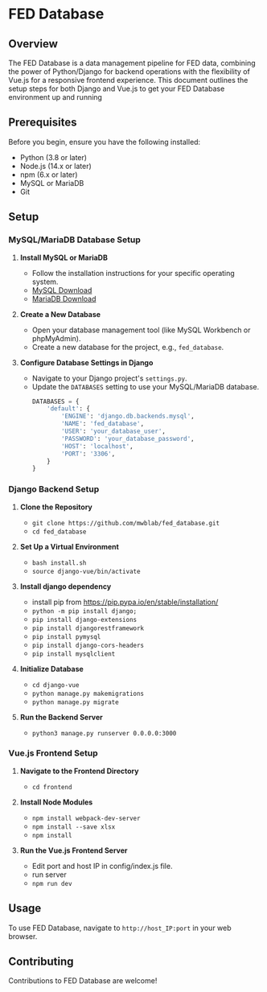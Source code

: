 # FED Database

## Overview
The FED Database is a data management pipeline for FED data, combining the power of Python/Django for backend operations with the flexibility of Vue.js for a responsive frontend experience. This document outlines the setup steps for both Django and Vue.js to get your FED Database environment up and running

## Prerequisites
Before you begin, ensure you have the following installed:
- Python (3.8 or later)
- Node.js (14.x or later)
- npm (6.x or later)
- MySQL or MariaDB
- Git

## Setup

### MySQL/MariaDB Database Setup

1. **Install MySQL or MariaDB**
   - Follow the installation instructions for your specific operating system.
   - [MySQL Download](https://dev.mysql.com/downloads/mysql/)
   - [MariaDB Download](https://mariadb.org/download/)

2. **Create a New Database**
   - Open your database management tool (like MySQL Workbench or phpMyAdmin).
   - Create a new database for the project, e.g., `fed_database`.

3. **Configure Database Settings in Django**
   - Navigate to your Django project's `settings.py`.
   - Update the `DATABASES` setting to use your MySQL/MariaDB database.
     ```python
     DATABASES = {
         'default': {
             'ENGINE': 'django.db.backends.mysql',
             'NAME': 'fed_database',
             'USER': 'your_database_user',
             'PASSWORD': 'your_database_password',
             'HOST': 'localhost',
             'PORT': '3306',
         }
     }
     ```

### Django Backend Setup

1. **Clone the Repository**
   - `git clone https://github.com/mwblab/fed_database.git`
   - `cd fed_database`

2. **Set Up a Virtual Environment** 
   - `bash install.sh`
   - `source django-vue/bin/activate`

3. **Install django dependency** 
   - install pip from https://pip.pypa.io/en/stable/installation/ 
   - `python -m pip install django;`
   - `pip install django-extensions`
   - `pip install djangorestframework`
   - `pip install pymysql`
   - `pip install django-cors-headers`
   - `pip install mysqlclient`

4. **Initialize Database**
   - `cd django-vue`
   - `python manage.py makemigrations`
   - `python manage.py migrate`

5. **Run the Backend Server**
   - `python3 manage.py runserver 0.0.0.0:3000`

### Vue.js Frontend Setup

1. **Navigate to the Frontend Directory**
   - `cd frontend`

2. **Install Node Modules**
   - `npm install webpack-dev-server`
   - `npm install --save xlsx`
   - `npm install` 

3. **Run the Vue.js Frontend Server**
   - Edit port and host IP in config/index.js file.
   - run server
   - `npm run dev`

## Usage

To use FED Database, navigate to `http://host_IP:port` in your web browser.

## Contributing
Contributions to FED Database are welcome! 


